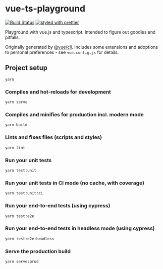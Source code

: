 # vue-ts-playground
[![Build Status](https://travis-ci.org/DorianGrey/vue-ts-playground.svg?branch=master)](https://travis-ci.org/DorianGrey/vue-ts-playground)
[![styled with prettier](https://img.shields.io/badge/styled_with-prettier-ff69b4.svg)](https://github.com/prettier/prettier)

Playground with vue.js and typescript.
Intended to figure out goodies and pitfalls.

Originally generated by [@vue/cli](https://github.com/vuejs/vue-cli). Includes some extensions and adoptions to personal preferences - see `vue.config.js` for details.

## Project setup
```
yarn
```

### Compiles and hot-reloads for development
```
yarn serve
```

### Compiles and minifies for production incl. modern mode
```
yarn build
```

### Lints and fixes files (scripts and styles)
```
yarn lint
```

### Run your unit tests
```
yarn test:unit
```

### Run your unit tests in CI mode (no cache, with coverage)
```
yarn test:unit:ci
```

### Run your end-to-end tests (using cypress)
```
yarn test:e2e
```

### Run your end-to-end tests in headless mode (using cypress)
```
yarn test:e2e:headless
```

### Serve the production build
```
yarn serve:prod
```